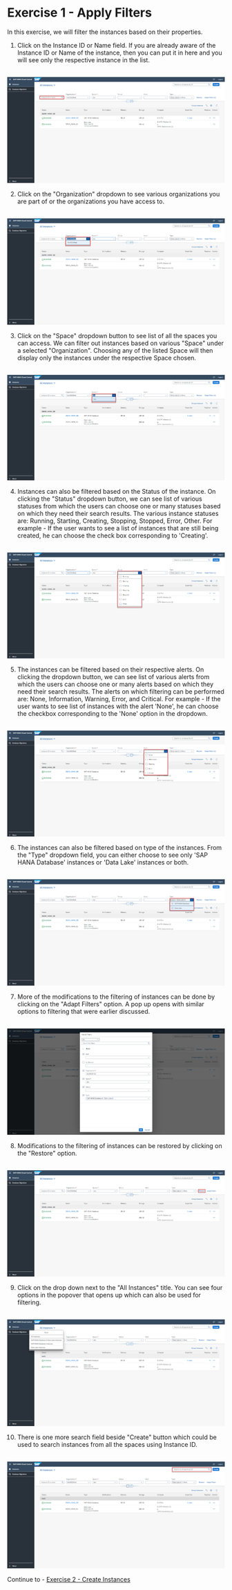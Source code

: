 # Exercise 1 - Apply Filters

In this exercise, we will filter the instances based on their properties.


1. Click on the Instance ID or Name field. If you are already aware of the Instance ID or Name of the instance, then you can put it in here and you will see only the respective instance in the list. 

<br>![](./images/1.png)

2. Click on the "Organization" dropdown to see various organizations you are part of or the organizations you have access to.

<br>![](./images/2.png)

3. Click on the "Space" dropdown button to see list of all the spaces you can access. We can filter out instances based on various "Space" under a selected "Organization". Choosing any of the listed Space will then display only the instances under the respective Space chosen.

<br>![](./images/3.png)

4. Instances can also be filtered based on the Status of the instance. On clicking the "Status" dropdown button, we can see list of various statuses from which the users can choose one or many statuses based on which they need their search results. The various instance statuses are: Running, Starting, Creating, Stopping, Stopped, Error, Other.
For example - If the user wants to see a list of instances that are still being created, he can choose the check box corresponding to 'Creating'. 

<br>![](./images/4.png)

5. The instances can be filtered based on their respective alerts. On clicking the dropdown button, we can see list of various alerts from which the users can choose one or many alerts based on which they need their search results. The alerts on which filtering can be performed are: None, Information, Warning, Error, and Critical.
For example - If the user wants to see list of instances with the alert 'None', he can choose the checkbox corresponding to the 'None' option in the dropdown.

<br>![](./images/5.png)

6. The instances can also be filtered based on type of the instances. From the "Type" dropdown field, you can either choose to see only 'SAP HANA Database' instances or 'Data Lake' instances or both.

<br>![](./images/6.png)

7. More of the modifications to the filtering of instances can be done by clicking on the "Adapt Filters" option. A pop up opens with similar options to filtering that were earlier discussed.

<br>![](./images/7.png)

8. Modifications to the filtering of instances can be restored by clicking on the "Restore" option. 

<br>![](./images/8.png)

9. Click on the drop down next to the "All Instances" title. You can see four options in the popover that opens up which can also be used for filtering.

<br>![](./images/9.png)

10. There is one more search field beside "Create" button which could be used to search instances from all the spaces using Instance ID.

<br>![](./images/10.png)

Continue to - [Exercise 2 - Create Instances](../ex2/README.md)

